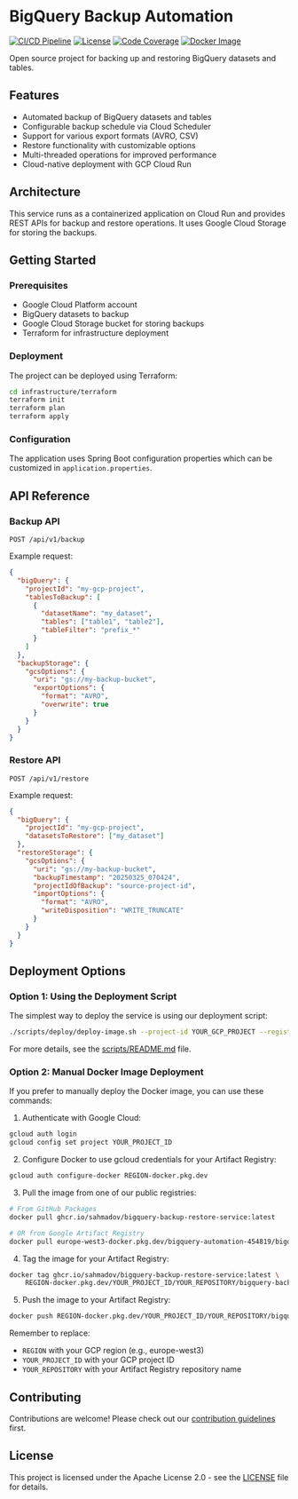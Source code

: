# BigQuery Backup Automation

[![CI/CD Pipeline](https://github.com/sahmadov/bigquery-backup-restore-service/actions/workflows/ci-cd.yml/badge.svg)](https://github.com/sahmadov/bigquery-backup-restore-service/actions/workflows/ci-cd.yml)
[![License](https://img.shields.io/badge/License-Apache_2.0-blue.svg)](https://opensource.org/licenses/Apache-2.0)
[![Code Coverage](https://img.shields.io/badge/coverage-75%25-green.svg)](https://github.com/sahmadov/bigquery-backup-restore-service)
[![Docker Image](https://img.shields.io/badge/Docker-ghcr.io-blue?logo=docker)](https://github.com/sahmadov/bigquery-backup-restore-service/pkgs/container/bigquery-backup-restore-service)

Open source project for backing up and restoring BigQuery datasets and tables.

## Features

- Automated backup of BigQuery datasets and tables
- Configurable backup schedule via Cloud Scheduler
- Support for various export formats (AVRO, CSV)
- Restore functionality with customizable options
- Multi-threaded operations for improved performance
- Cloud-native deployment with GCP Cloud Run

## Architecture

This service runs as a containerized application on Cloud Run and provides REST APIs for backup and restore operations. It uses Google Cloud Storage for storing the backups.

## Getting Started

### Prerequisites

- Google Cloud Platform account
- BigQuery datasets to backup
- Google Cloud Storage bucket for storing backups
- Terraform for infrastructure deployment

### Deployment

The project can be deployed using Terraform:

```bash
cd infrastructure/terraform
terraform init
terraform plan
terraform apply
```

### Configuration

The application uses Spring Boot configuration properties which can be customized in `application.properties`.

## API Reference

### Backup API

```
POST /api/v1/backup
```

Example request:

```json
{
  "bigQuery": {
    "projectId": "my-gcp-project",
    "tablesToBackup": [
      {
        "datasetName": "my_dataset",
        "tables": ["table1", "table2"],
        "tableFilter": "prefix_*"
      }
    ]
  },
  "backupStorage": {
    "gcsOptions": {
      "uri": "gs://my-backup-bucket",
      "exportOptions": {
        "format": "AVRO",
        "overwrite": true
      }
    }
  }
}
```

### Restore API

```
POST /api/v1/restore
```

Example request:

```json
{
  "bigQuery": {
    "projectId": "my-gcp-project",
    "datasetsToRestore": ["my_dataset"]
  },
  "restoreStorage": {
    "gcsOptions": {
      "uri": "gs://my-backup-bucket",
      "backupTimestamp": "20250325_070424",
      "projectIdOfBackup": "source-project-id",
      "importOptions": {
        "format": "AVRO",
        "writeDisposition": "WRITE_TRUNCATE"
      }
    }
  }
}
```
## Deployment Options

### Option 1: Using the Deployment Script

The simplest way to deploy the service is using our deployment script:

```bash
./scripts/deploy/deploy-image.sh --project-id YOUR_GCP_PROJECT --registry YOUR_REGISTRY_NAME
```

For more details, see the [scripts/README.md](scripts/README.md) file.

### Option 2: Manual Docker Image Deployment

If you prefer to manually deploy the Docker image, you can use these commands:

1. Authenticate with Google Cloud:
```bash
gcloud auth login
gcloud config set project YOUR_PROJECT_ID
```

2. Configure Docker to use gcloud credentials for your Artifact Registry:
```bash
gcloud auth configure-docker REGION-docker.pkg.dev
```

3. Pull the image from one of our public registries:
```bash
# From GitHub Packages
docker pull ghcr.io/sahmadov/bigquery-backup-restore-service:latest

# OR from Google Artifact Registry
docker pull europe-west3-docker.pkg.dev/bigquery-automation-454819/bigquery-service-repo/bigquery-backup-restore-service:latest
```

4. Tag the image for your Artifact Registry:
```bash
docker tag ghcr.io/sahmadov/bigquery-backup-restore-service:latest \
    REGION-docker.pkg.dev/YOUR_PROJECT_ID/YOUR_REPOSITORY/bigquery-backup-restore-service:latest
```

5. Push the image to your Artifact Registry:
```bash
docker push REGION-docker.pkg.dev/YOUR_PROJECT_ID/YOUR_REPOSITORY/bigquery-backup-restore-service:latest
```

Remember to replace:
- `REGION` with your GCP region (e.g., europe-west3)
- `YOUR_PROJECT_ID` with your GCP project ID
- `YOUR_REPOSITORY` with your Artifact Registry repository name

## Contributing

Contributions are welcome! Please check out our [contribution guidelines](CONTRIBUTING.md) first.

## License

This project is licensed under the Apache License 2.0 - see the [LICENSE](LICENSE) file for details.